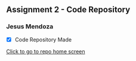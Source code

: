 ## Assignment 2 - Code Repository

### Jesus Mendoza

- [x] Code Repository Made

[Click to go to repo home screen](https://github.com/Kyrtx/4883-Prog-Tech)